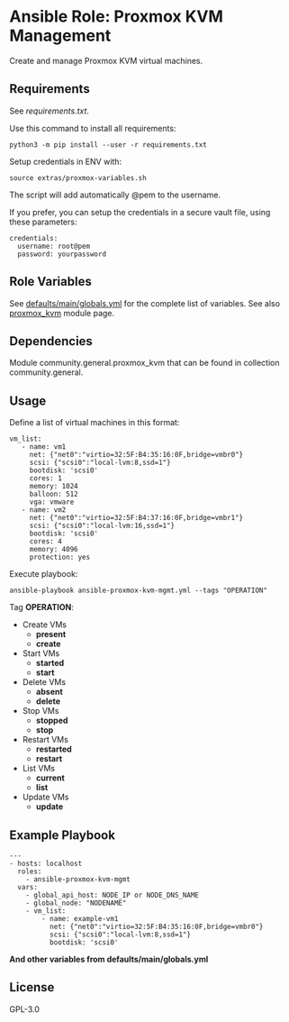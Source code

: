 # Ansible Role: Proxmox KVM Management

Create and manage Proxmox KVM virtual machines.

## Requirements
See *requirements.txt*.

Use this command to install all requirements:
```
python3 -m pip install --user -r requirements.txt
```

Setup credentials in ENV with:
```
source extras/proxmox-variables.sh
```

The script will add automatically @pem to the username.

If you prefer, you can setup the credentials in a secure vault file, using these parameters:
    
    credentials:
      username: root@pem
      password: yourpassword

## Role Variables
See [defaults/main/globals.yml](defaults/main/globals.yml) for the complete list of variables.
See also [proxmox_kvm] module page.

## Dependencies
Module community.general.proxmox_kvm that can be found in collection community.general.

## Usage
Define a list of virtual machines in this format:

```
vm_list:
   - name: vm1
     net: {"net0":"virtio=32:5F:B4:35:16:0F,bridge=vmbr0"}
     scsi: {"scsi0":"local-lvm:8,ssd=1"}
     bootdisk: 'scsi0'
     cores: 1
     memory: 1024
     balloon: 512
     vga: vmware
   - name: vm2
     net: {"net0":"virtio=32:5F:B4:37:16:0F,bridge=vmbr1"}
     scsi: {"scsi0":"local-lvm:16,ssd=1"}
     bootdisk: 'scsi0'
     cores: 4
     memory: 4096
     protection: yes
```

Execute playbook:
```
ansible-playbook ansible-proxmox-kvm-mgmt.yml --tags "OPERATION"
```

Tag **OPERATION**:
  * Create VMs
    * **present**
    * **create**
  * Start VMs
    * **started**
    * **start**
  * Delete VMs
    * **absent**
    * **delete**
  * Stop VMs
    * **stopped**
    * **stop**
  * Restart VMs
    * **restarted**
    * **restart**
  * List VMs
    * **current**
    * **list**
  * Update VMs
    * **update** 

## Example Playbook
```
---
- hosts: localhost  
  roles:
    - ansible-proxmox-kvm-mgmt
  vars:
    - global_api_host: NODE_IP or NODE_DNS_NAME
    - global_node: "NODENAME"
    - vm_list:
        - name: example-vm1
          net: {"net0":"virtio=32:5F:B4:35:16:0F,bridge=vmbr0"}
          scsi: {"scsi0":"local-lvm:8,ssd=1"}
          bootdisk: 'scsi0'
```
**And other variables from defaults/main/globals.yml**

## License

GPL-3.0

[proxmox_kvm]: <https://docs.ansible.com/ansible/latest/modules/proxmox_kvm_module.html>
